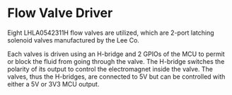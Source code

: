 # Flow Valve Driver

Eight LHLA0542311H flow valves are utilized, which are 2-port latching solenoid valves manufactured by the Lee Co.

Each valves is driven using an H-bridge and 2 GPIOs of the MCU to permit or block the fluid from going through the valve. The H-bridge switches the polarity of its output to control the electromagnet inside the valve. The valves, thus the H-bridges, are connected to 5V but can be controlled with either a 5V or 3V3 MCU output.

